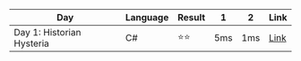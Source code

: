 | Day                       |Language| Result | 1   | 2   | Link |
|---------------------------|--------|--------|-----|-----|------|
| Day 1: Historian Hysteria | C#     | ⭐⭐  | 5ms | 1ms | [Link](https://github.com/rogierv/AoC2024/blob/master/AoC2024/Day_01.cs) |

